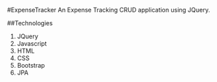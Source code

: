 #ExpenseTracker
An Expense Tracking CRUD application using JQuery.

##Technologies
1. JQuery
2. Javascript
3. HTML
4. CSS
5. Bootstrap
6. JPA
